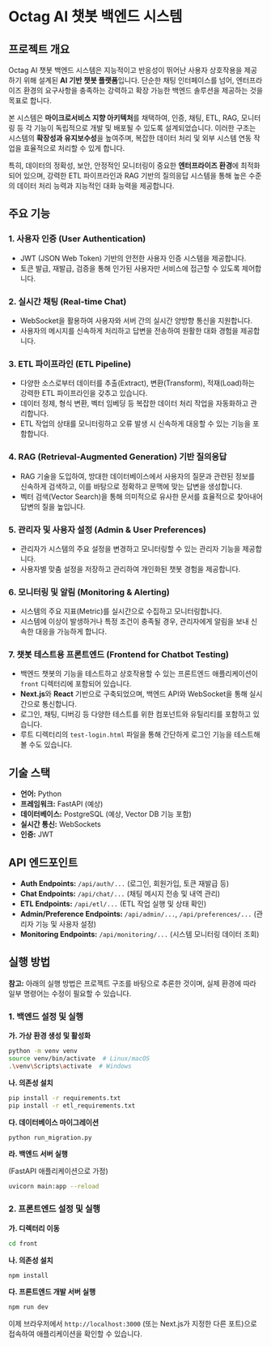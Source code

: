 # Octag AI 챗봇 백엔드 시스템

## 프로젝트 개요

Octag AI 챗봇 백엔드 시스템은 지능적이고 반응성이 뛰어난 사용자 상호작용을 제공하기 위해 설계된 **AI 기반 챗봇 플랫폼**입니다. 단순한 채팅 인터페이스를 넘어, 엔터프라이즈 환경의 요구사항을 충족하는 강력하고 확장 가능한 백엔드 솔루션을 제공하는 것을 목표로 합니다.

본 시스템은 **마이크로서비스 지향 아키텍처**를 채택하여, 인증, 채팅, ETL, RAG, 모니터링 등 각 기능이 독립적으로 개발 및 배포될 수 있도록 설계되었습니다. 이러한 구조는 시스템의 **확장성과 유지보수성**을 높여주며, 복잡한 데이터 처리 및 외부 시스템 연동 작업을 효율적으로 처리할 수 있게 합니다.

특히, 데이터의 정확성, 보안, 안정적인 모니터링이 중요한 **엔터프라이즈 환경**에 최적화되어 있으며, 강력한 ETL 파이프라인과 RAG 기반의 질의응답 시스템을 통해 높은 수준의 데이터 처리 능력과 지능적인 대화 능력을 제공합니다.

## 주요 기능

### 1. 사용자 인증 (User Authentication)

- JWT (JSON Web Token) 기반의 안전한 사용자 인증 시스템을 제공합니다.
- 토큰 발급, 재발급, 검증을 통해 인가된 사용자만 서비스에 접근할 수 있도록 제어합니다.

### 2. 실시간 채팅 (Real-time Chat)

- WebSocket을 활용하여 사용자와 서버 간의 실시간 양방향 통신을 지원합니다.
- 사용자의 메시지를 신속하게 처리하고 답변을 전송하여 원활한 대화 경험을 제공합니다.

### 3. ETL 파이프라인 (ETL Pipeline)

- 다양한 소스로부터 데이터를 추출(Extract), 변환(Transform), 적재(Load)하는 강력한 ETL 파이프라인을 갖추고 있습니다.
- 데이터 정제, 형식 변환, 벡터 임베딩 등 복잡한 데이터 처리 작업을 자동화하고 관리합니다.
- ETL 작업의 상태를 모니터링하고 오류 발생 시 신속하게 대응할 수 있는 기능을 포함합니다.

### 4. RAG (Retrieval-Augmented Generation) 기반 질의응답

- RAG 기술을 도입하여, 방대한 데이터베이스에서 사용자의 질문과 관련된 정보를 신속하게 검색하고, 이를 바탕으로 정확하고 문맥에 맞는 답변을 생성합니다.
- 벡터 검색(Vector Search)을 통해 의미적으로 유사한 문서를 효율적으로 찾아내어 답변의 질을 높입니다.

### 5. 관리자 및 사용자 설정 (Admin & User Preferences)

- 관리자가 시스템의 주요 설정을 변경하고 모니터링할 수 있는 관리자 기능을 제공합니다.
- 사용자별 맞춤 설정을 저장하고 관리하여 개인화된 챗봇 경험을 제공합니다.

### 6. 모니터링 및 알림 (Monitoring & Alerting)

- 시스템의 주요 지표(Metric)를 실시간으로 수집하고 모니터링합니다.
- 시스템에 이상이 발생하거나 특정 조건이 충족될 경우, 관리자에게 알림을 보내 신속한 대응을 가능하게 합니다.

### 7. 챗봇 테스트용 프론트엔드 (Frontend for Chatbot Testing)

- 백엔드 챗봇의 기능을 테스트하고 상호작용할 수 있는 프론트엔드 애플리케이션이 `front` 디렉터리에 포함되어 있습니다.
- **Next.js**와 **React** 기반으로 구축되었으며, 백엔드 API와 WebSocket을 통해 실시간으로 통신합니다.
- 로그인, 채팅, 디버깅 등 다양한 테스트를 위한 컴포넌트와 유틸리티를 포함하고 있습니다.
- 루트 디렉터리의 `test-login.html` 파일을 통해 간단하게 로그인 기능을 테스트해볼 수도 있습니다.

## 기술 스택

- **언어:** Python
- **프레임워크:** FastAPI (예상)
- **데이터베이스:** PostgreSQL (예상, Vector DB 기능 포함)
- **실시간 통신:** WebSockets
- **인증:** JWT

## API 엔드포인트

- **Auth Endpoints:** `/api/auth/...` (로그인, 회원가입, 토큰 재발급 등)
- **Chat Endpoints:** `/api/chat/...` (채팅 메시지 전송 및 내역 관리)
- **ETL Endpoints:** `/api/etl/...` (ETL 작업 실행 및 상태 확인)
- **Admin/Preference Endpoints:** `/api/admin/...`, `/api/preferences/...` (관리자 기능 및 사용자 설정)
- **Monitoring Endpoints:** `/api/monitoring/...` (시스템 모니터링 데이터 조회)

## 실행 방법

**참고:** 아래의 실행 방법은 프로젝트 구조를 바탕으로 추론한 것이며, 실제 환경에 따라 일부 명령어는 수정이 필요할 수 있습니다.

### 1. 백엔드 설정 및 실행

**가. 가상 환경 생성 및 활성화**
```bash
python -m venv venv
source venv/bin/activate  # Linux/macOS
.\venv\Scripts\activate  # Windows
```

**나. 의존성 설치**
```bash
pip install -r requirements.txt
pip install -r etl_requirements.txt
```

**다. 데이터베이스 마이그레이션**
```bash
python run_migration.py
```

**라. 백엔드 서버 실행**

(FastAPI 애플리케이션으로 가정)
```bash
uvicorn main:app --reload
```

### 2. 프론트엔드 설정 및 실행

**가. 디렉터리 이동**
```bash
cd front
```

**나. 의존성 설치**
```bash
npm install
```

**다. 프론트엔드 개발 서버 실행**
```bash
npm run dev
```

이제 브라우저에서 `http://localhost:3000` (또는 Next.js가 지정한 다른 포트)으로 접속하여 애플리케이션을 확인할 수 있습니다.
